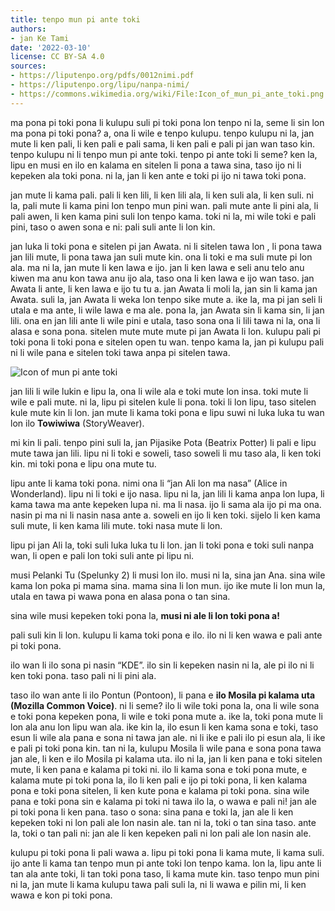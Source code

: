 ```yaml
---
title: tenpo mun pi ante toki
authors:
- jan Ke Tami
date: '2022-03-10'
license: CC BY-SA 4.0
sources:
- https://liputenpo.org/pdfs/0012nimi.pdf
- https://liputenpo.org/lipu/nanpa-nimi/
- https://commons.wikimedia.org/wiki/File:Icon_of_mun_pi_ante_toki.png
---
```


ma pona pi toki pona li kulupu suli pi toki pona lon tenpo ni la, seme li sin lon ma pona pi toki pona? a, ona li wile e tenpo kulupu. tenpo kulupu ni la, jan mute li ken pali, li ken pali e pali sama, li ken pali e pali pi jan wan taso kin. tenpo kulupu ni li tenpo mun pi ante toki. tenpo pi ante toki li seme? ken la, lipu en musi en ilo en kalama en sitelen li pona a tawa sina, taso ijo ni li kepeken ala toki pona. ni la, jan li ken ante e toki pi ijo ni tawa toki pona.

jan mute li kama pali. pali li ken lili, li ken lili ala, li ken suli ala, li ken suli. ni la, pali mute li kama pini lon tenpo mun pini wan. pali mute ante li pini ala, li pali awen, li ken kama pini suli lon tenpo kama. toki ni la, mi wile toki e pali pini, taso o awen sona e ni: pali suli ante li lon kin.

jan luka li toki pona e sitelen pi jan Awata. ni li sitelen tawa lon , li pona tawa jan lili mute, li pona tawa jan suli mute kin. ona li toki e ma suli mute pi lon ala. ma ni la, jan mute li ken lawa e ijo. jan li ken lawa e seli anu telo anu kiwen ma anu kon tawa anu ijo ala, taso ona li ken lawa e ijo wan taso. jan Awata li ante, li ken lawa e ijo tu tu a. jan Awata li moli la, jan sin li kama jan Awata. suli la, jan Awata li weka lon tenpo sike mute a. ike la, ma pi jan seli li utala e ma ante, li wile lawa e ma ale. pona la, jan Awata sin li kama sin, li jan lili. ona en jan lili ante li wile pini e utala, taso sona ona li lili tawa ni la, ona li alasa e sona pona. sitelen mute mute mute pi jan Awata li lon. kulupu pali pi toki pona li toki pona e sitelen open tu wan. tenpo kama la, jan pi kulupu pali ni li wile pana e sitelen toki tawa anpa pi sitelen tawa.

![Icon of mun pi ante toki](https://upload.wikimedia.org/wikipedia/commons/2/29/Icon_of_mun_pi_ante_toki.png)

jan lili li wile lukin e lipu la, ona li wile ala e toki mute lon insa. toki mute li wile e pali mute. ni la, lipu pi sitelen kule li pona. toki li lon lipu, taso sitelen kule mute kin li lon. jan mute li kama toki pona e lipu suwi ni luka luka tu wan lon ilo __Towiwiwa__ (StoryWeaver).

mi kin li pali. tenpo pini suli la, jan Pijasike Pota (Beatrix Potter) li pali e lipu mute tawa jan lili. lipu ni li toki e soweli, taso soweli li mu taso ala, li ken toki kin. mi toki pona e lipu ona mute tu.

lipu ante li kama toki pona. nimi ona li “jan Ali lon ma nasa” (Alice in Wonderland). lipu ni li toki e ijo nasa. lipu ni la, jan lili li kama anpa lon lupa, li kama tawa ma ante kepeken lupa ni. ma li nasa. ijo li sama ala ijo pi ma ona. nasin pi ma ni li nasin nasa ante a. soweli en ijo li ken toki. sijelo li ken kama suli mute, li ken kama lili mute. toki nasa mute li lon.

lipu pi jan Ali la, toki suli luka luka tu li lon. jan li toki pona e toki suli nanpa wan, li open e pali lon toki suli ante pi lipu ni.

musi Pelanki Tu (Spelunky 2) li musi lon ilo. musi ni la, sina jan Ana. sina wile kama lon poka pi mama sina. mama sina li lon mun. ijo ike mute li lon mun la, utala en tawa pi wawa pona en alasa pona o tan sina.

sina wile musi kepeken toki pona la, __musi ni ale li lon toki pona a!__

pali suli kin li lon. kulupu li kama toki pona e ilo. ilo ni li ken wawa e pali ante pi toki pona.

ilo wan li ilo sona pi nasin “KDE”. ilo sin li kepeken nasin ni la, ale pi ilo ni li ken toki pona. taso pali ni li pini ala.

taso ilo wan ante li ilo Pontun (Pontoon), li pana e __ilo Mosila pi kalama uta (Mozilla Common Voice)__. ni li seme? ilo li wile toki pona la, ona li wile sona e toki pona kepeken pona, li wile e toki pona mute a. ike la, toki pona mute li lon ala anu lon lipu wan ala. ike kin la, ilo esun li ken kama sona e toki, taso esun li wile ala pana e sona ni tawa jan ale. ni li ike e pali ilo pi esun ala, li ike e pali pi toki pona kin. tan ni la, kulupu Mosila li wile pana e sona pona tawa jan ale, li ken e ilo Mosila pi kalama uta. ilo ni la, jan li ken pana e toki sitelen mute, li ken pana e kalama pi toki ni. ilo li kama sona e toki pona mute, e kalama mute pi toki pona la, ilo li ken pali e ijo pi toki pona, li ken kalama pona e toki pona sitelen, li ken kute pona e kalama pi toki pona. sina wile pana e toki pona sin e kalama pi toki ni tawa ilo la, o wawa e pali ni! jan ale pi toki pona li ken pana. taso o sona: sina pana e toki la, jan ale li ken kepeken toki ni lon pali ale lon nasin ale. tan ni la, toki o tan sina taso. ante la, toki o tan pali ni: jan ale li ken kepeken pali ni lon pali ale lon nasin ale.

kulupu pi toki pona li pali wawa a. lipu pi toki pona li kama mute, li kama suli. ijo ante li kama tan tenpo mun pi ante toki lon tenpo kama. lon la, lipu ante li tan ala ante toki, li tan toki pona taso, li kama mute kin. taso tenpo mun pini ni la, jan mute li kama kulupu tawa pali suli la, ni li wawa e pilin mi, li ken wawa e kon pi toki pona.